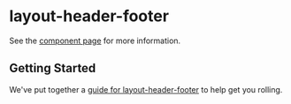 # layout-header-footer

See the [component page](http://.github.io/layout-header-footer) for more information.

## Getting Started

We've put together a [guide for layout-header-footer](http://www.polymer-project.org/docs/start/reusableelements.html) to help get you rolling.
